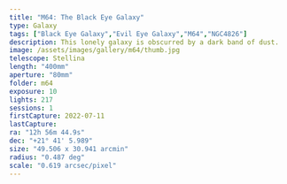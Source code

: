 ```yaml
---
title: "M64: The Black Eye Galaxy"
type: Galaxy
tags: ["Black Eye Galaxy","Evil Eye Galaxy","M64","NGC4826"]
description: This lonely galaxy is obscurred by a dark band of dust.
image: /assets/images/gallery/m64/thumb.jpg
telescope: Stellina
length: "400mm"
aperture: "80mm"
folder: m64
exposure: 10 
lights: 217
sessions: 1
firstCapture: 2022-07-11
lastCapture:
ra: "12h 56m 44.9s"
dec: "+21° 41' 5.989"
size: "49.506 x 30.941 arcmin"
radius: "0.487 deg"
scale: "0.619 arcsec/pixel"
---
```

